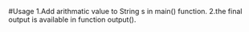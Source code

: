 #Usage
1.Add arithmatic  value to String s in main() function.
2.the final output is available in function output().
